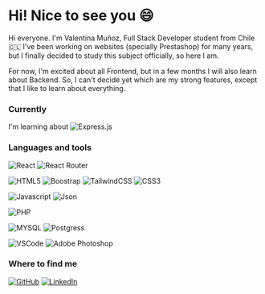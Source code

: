 <h1>Hi! Nice to see you 😄</h1>

Hi everyone. I'm Valentina Muñoz, Full Stack Developer student from Chile 🇨🇱 I've been working on websites (specially Prestashop) for many years, but I finally decided to study this subject officially, so here I am.

For now, I'm excited about all Frontend, but in a few months I will also learn about Backend. So, I can't decide yet which are my strong features, except that I like to learn about everything.

<h3>Currently</h3>
<p>I'm learning about <img alt="Express.js" src="https://img.shields.io/badge/Express.js-404D59?style=for-the-badge" /></p>

<h3>Languages and tools</h3>
<p><img alt="React" src="https://img.shields.io/badge/React-20232A?style=for-the-badge&logo=react&logoColor=61DAFB" /> <img alt="React Router" src="https://img.shields.io/badge/React_Router-CA4245?style=for-the-badge&logo=react-router&logoColor=white" /> </p>
<p><img alt="HTML5" src="https://img.shields.io/badge/HTML5-E34F26?style=for-the-badge&logo=html5&logoColor=white" /> 
  <img alt="Boostrap" src="https://img.shields.io/badge/Bootstrap-563D7C?style=for-the-badge&logo=bootstrap&logoColor=white" /> 
  <img alt="TailwindCSS" src="https://img.shields.io/badge/Tailwind_CSS-38B2AC?style=for-the-badge&logo=tailwind-css&logoColor=white" />
  <img alt="CSS3" src="https://img.shields.io/badge/CSS3-1572B6?style=for-the-badge&logo=css3&logoColor=white" /></p>
<p><img alt="Javascript" src="https://img.shields.io/badge/JavaScript-323330?style=for-the-badge&logo=javascript&logoColor=F7DF1E" /> <img alt="Json" src="https://img.shields.io/badge/json-5E5C5C?style=for-the-badge&logo=json&logoColor=white" /></p>
<p><img alt="PHP" src="https://img.shields.io/badge/PHP-777BB4?style=for-the-badge&logo=php&logoColor=white" /></p>
<p><img alt="MYSQL" src="https://img.shields.io/badge/MySQL-005C84?style=for-the-badge&logo=mysql&logoColor=white" /> <img alt="Postgress" src="https://img.shields.io/badge/PostgreSQL-316192?style=for-the-badge&logo=postgresql&logoColor=white" /></p>
<p><img alt="VSCode" src="https://img.shields.io/badge/VSCode-0078D4?style=for-the-badge&logo=visual%20studio%20code&logoColor=white" /> <img alt="Adobe Photoshop" src="https://img.shields.io/badge/Adobe%20Photoshop-31A8FF?style=for-the-badge&logo=Adobe%20Photoshop&logoColor=black" /> </p>

<h3>Where to find me</h3>
<p><a href="https://github.com/vnasp"><img alt="GitHub" src="https://img.shields.io/badge/GitHub-100000?style=for-the-badge&logo=github&logoColor=white" /></a> <a href="http://linkedin.com/in/valentinamunoz-frontend"><img alt="LinkedIn" src="https://img.shields.io/badge/LinkedIn-0077B5?style=for-the-badge&logo=linkedin&logoColor=white" /></a> <a href=""></p>



